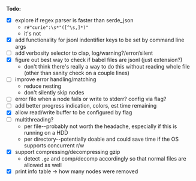 **Todo:**

- [x] explore if regex parser is faster than serde_json
  - `r#"curie":\s*"([^\s,]*)"`
  - it's not
- [x] add functionality for jsonl indentifier keys to be set by command line args
- [ ] add verbosity selector to clap, log/warning?/error/silent
- [x] figure out best way to check if babel files are jsonl (just extension?)
  - don't think there's really a way to do this without reading whole file (other than sanity check on a couple lines)
- [ ] improve error handling/matching
  - reduce nesting
  - don't silently skip nodes
- [ ] error file when a node fails or write to stderr? config via flag?
- [ ] add better progress indication, colors, est time remaining
- [x] allow read/write buffer to be configured by flag
- [ ] multithreading?
  - per file--probably not worth the headache, especially if this is running on a HDD
  - per directory--potentially doable and could save time if the OS supports concurrent r/w
- [x] support compressing/decompressing gzip
  - detect `.gz` and comp/decomp accordingly so that normal files are allowed as well
- [x] print info table -> how many nodes were removed
